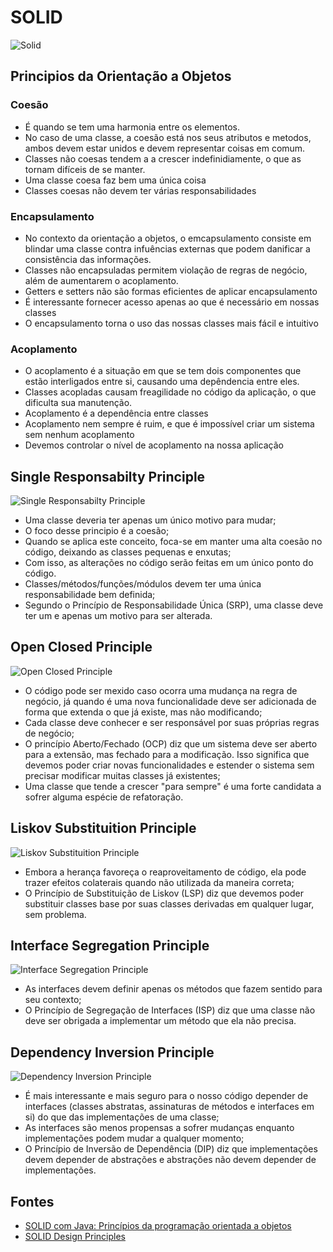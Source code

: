 # SOLID

![Solid](https://thedavidmasters.files.wordpress.com/2018/10/solid-principles.jpg)

## Principios da Orientação a Objetos

### Coesão

* É quando se tem uma harmonia entre os elementos. 
* No caso de uma classe, a coesão está nos seus atributos e metodos, ambos devem estar unidos e devem representar coisas em comum. 
* Classes não coesas tendem a a crescer indefinidiamente, o que as tornam difíceis de se manter.
* Uma classe coesa faz bem uma única coisa
* Classes coesas não devem ter várias responsabilidades

### Encapsulamento

* No contexto da orientação a objetos, o emcapsulamento consiste em blindar uma classe contra infuências externas que podem danificar a consistência das informações.
* Classes não encapsuladas permitem violação de regras de negócio, além de aumentarem o acoplamento.
* Getters e setters não são formas eficientes de aplicar encapsulamento
* É interessante fornecer acesso apenas ao que é necessário em nossas classes
* O encapsulamento torna o uso das nossas classes mais fácil e intuitivo

### Acoplamento

* O acoplamento é a situação em que se tem dois componentes que estão interligados entre si, causando uma depêndencia entre eles.
* Classes acopladas causam freagilidade no código da aplicação, o que dificulta sua manutenção.
* Acoplamento é a dependência entre classes
* Acoplamento nem sempre é ruim, e que é impossível criar um sistema sem nenhum acoplamento
* Devemos controlar o nível de acoplamento na nossa aplicação

## Single Responsabilty Principle 

![Single Responsabilty Principle](https://thedavidmasters.files.wordpress.com/2018/10/single-responsibility-principle.jpg)

* Uma classe deveria ter apenas um único motivo para mudar;
* O foco desse principio é a coesão;
* Quando se aplica este conceito, foca-se em manter uma alta coesão no código, deixando as classes pequenas e enxutas;
* Com isso, as alterações no código serão feitas em um único ponto do código.
* Classes/métodos/funções/módulos devem ter uma única responsabilidade bem definida;
* Segundo o Princípio de Responsabilidade Única (SRP), uma classe deve ter um e apenas um motivo para ser alterada.

## Open Closed Principle

![Open Closed Principle](https://thedavidmasters.files.wordpress.com/2018/10/open-closed-principle.png)

* O código pode ser mexido caso ocorra uma mudança na regra de negócio, já quando é uma nova funcionalidade deve ser adicionada de forma que extenda o que  já existe, mas não modificando;
* Cada classe deve conhecer e ser responsável por suas próprias regras de negócio;
* O princípio Aberto/Fechado (OCP) diz que um sistema deve ser aberto para a extensão, mas fechado para a modificação. Isso significa que devemos poder criar novas funcionalidades e estender o sistema sem precisar modificar muitas classes já existentes;
* Uma classe que tende a crescer "para sempre" é uma forte candidata a sofrer alguma espécie de refatoração.
 
## Liskov Substituition Principle

![Liskov Substituition Principle](https://thedavidmasters.files.wordpress.com/2018/10/liskov-substitution-principle.jpg)

* Embora a herança favoreça o reaproveitamento de código, ela pode trazer efeitos colaterais quando não utilizada da maneira correta;
* O Princípio de Substituição de Liskov (LSP) diz que devemos poder substituir classes base por suas classes derivadas em qualquer lugar, sem problema.

## Interface Segregation Principle

![Interface Segregation Principle](https://thedavidmasters.files.wordpress.com/2018/10/interface-segregation-principle.jpg)

* As interfaces devem definir apenas os métodos que fazem sentido para seu contexto;
* O Princípio de Segregação de Interfaces (ISP) diz que uma classe não deve ser obrigada a implementar um método que ela não precisa.

## Dependency Inversion Principle

![Dependency Inversion Principle](https://thedavidmasters.files.wordpress.com/2018/10/dependency-inversion-principle.jpg)

* É mais interessante e mais seguro para o nosso código depender de interfaces (classes abstratas, assinaturas de métodos e interfaces em si) do que das implementações de uma classe;
* As interfaces são menos propensas a sofrer mudanças enquanto implementações podem mudar a qualquer momento;
* O Princípio de Inversão de Dependência (DIP) diz que implementações devem depender de abstrações e abstrações não devem depender de implementações.


## Fontes 

* [SOLID com Java: Princípios da programação orientada a objetos](https://cursos.alura.com.br/course/solid-orientacao-objetos-java)
* [SOLID Design Principles](https://thedavidmasters.com/2018/10/27/solid-design-principles/)